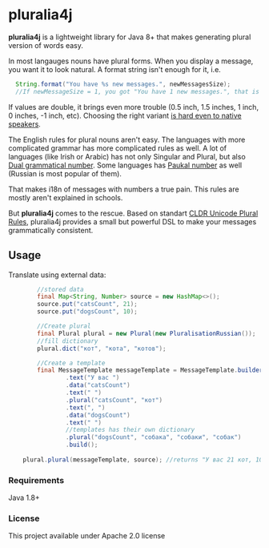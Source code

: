 # pluralia4j

**pluralia4j** is a lightweight library for Java 8+ that makes generating plural version of words easy.

In most langauges nouns have plural forms. When you display a message, you want it to look natural. A format string isn't enough for it, i.e.

```java
  String.format("You have %s new messages.", newMessagesSize);
  //If newMessageSize = 1, you got "You have 1 new messages.", that is correct Java, but poor English.
```

If values are double, it brings even more trouble (0.5 inch, 1.5 inches, 1 inch, 0 inches, -1 inch, etc). Choosing the right variant [is hard even to native speakers](https://painintheenglish.com/case/2396).

The English rules for plural nouns aren't easy. The languages with more complicated grammar has more complicated rules as well. A lot of languages (like Irish or Arabic) has not only Singular and Plural, but also [Dual grammatical number](https://en.wikipedia.org/wiki/Dual_(grammatical_number)). Some languages has [Paukal number](https://en.wikipedia.org/wiki/Grammatical_number#Paucal) as well (Russian is most popular of them).

That makes i18n of messages with numbers a true pain. This rules are mostly aren't explained in schools.

But **pluralia4j** comes to the rescue. Based on standart [CLDR Unicode Plural Rules](https://unicode-org.github.io/cldr-staging/charts/37/supplemental/language_plural_rules.html), pluralia4j provides a small but powerful DSL to make your messages grammatically consistent.

## Usage
Translate using external data:

```java
        //stored data
        final Map<String, Number> source = new HashMap<>();
        source.put("catsCount", 21);
        source.put("dogsCount", 10);

        //Create plural
        final Plural plural = new Plural(new PluralisationRussian());
        //fill dictionary
        plural.dict("кот", "кота", "котов");

        //Create a template
        final MessageTemplate messageTemplate = MessageTemplate.builder()
                .text("У вас ")
                .data("catsCount")
                .text(" ")
                .plural("catsCount", "кот")
                .text(", ")
                .data("dogsCount")
                .text(" ")
                //templates has their own dictionary
                .plural("dogsCount", "собака", "собаки", "собак")
                .build();
        
    plural.plural(messageTemplate, source); //returns "У вас 21 кот, 10 собак"
```
### Requirements

Java 1.8+

### License

This project available under Apache 2.0 license
